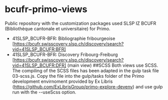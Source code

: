 # bcufr-primo-views
Public repository with the customization packages used SLSP IZ BCUFR (Bibliothèque cantonale et universitaire) for Primo.
- 41SLSP_BCUFR-BFR: Bibliographie fribourgeoise [https://bcufr.swisscovery.slsp.ch/discovery/search?vid=41SLSP_BCUFR:BFR]
- 41SLSP_BCUFR-BFR: Discovery Fribourg-Freiburg [https://bcufr.swisscovery.slsp.ch/discovery/search?vid=41SLSP_BCUFR:DFR] (main view)
##SCSS
Both views use SCSS. The compiling of the SCSS files has been adapted in the gulp task file 03-scss.js. Copy the file into the gulp/tasks folder of the Primo development envirnoment provided by Ex Libris (https://github.com/ExLibrisGroup/primo-explore-devenv) and use gulp run with the --useScss option.
